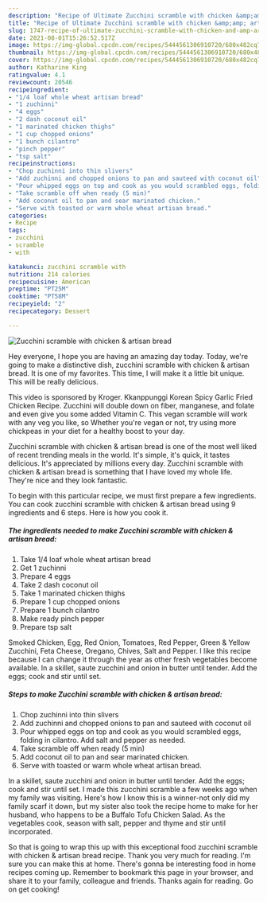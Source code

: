```yaml
---
description: "Recipe of Ultimate Zucchini scramble with chicken &amp;amp; artisan bread"
title: "Recipe of Ultimate Zucchini scramble with chicken &amp;amp; artisan bread"
slug: 1747-recipe-of-ultimate-zucchini-scramble-with-chicken-and-amp-artisan-bread
date: 2021-08-01T15:26:52.517Z
image: https://img-global.cpcdn.com/recipes/5444561306910720/680x482cq70/zucchini-scramble-with-chicken-artisan-bread-recipe-main-photo.jpg
thumbnail: https://img-global.cpcdn.com/recipes/5444561306910720/680x482cq70/zucchini-scramble-with-chicken-artisan-bread-recipe-main-photo.jpg
cover: https://img-global.cpcdn.com/recipes/5444561306910720/680x482cq70/zucchini-scramble-with-chicken-artisan-bread-recipe-main-photo.jpg
author: Katharine King
ratingvalue: 4.1
reviewcount: 20546
recipeingredient:
- "1/4 loaf whole wheat artisan bread"
- "1 zuchinni"
- "4 eggs"
- "2 dash coconut oil"
- "1 marinated chicken thighs"
- "1 cup chopped onions"
- "1 bunch cilantro"
- "pinch pepper"
- "tsp salt"
recipeinstructions:
- "Chop zuchinni into thin slivers"
- "Add zuchinni and chopped onions to pan and sauteed with coconut oil"
- "Pour whipped eggs on top and cook as you would scrambled eggs, folding in cilantro. Add salt and pepper as needed."
- "Take scramble off when ready (5 min)"
- "Add coconut oil to pan and sear marinated chicken."
- "Serve with toasted or warm whole wheat artisan bread."
categories:
- Recipe
tags:
- zucchini
- scramble
- with

katakunci: zucchini scramble with 
nutrition: 214 calories
recipecuisine: American
preptime: "PT25M"
cooktime: "PT58M"
recipeyield: "2"
recipecategory: Dessert

---
```



![Zucchini scramble with chicken &amp; artisan bread](https://img-global.cpcdn.com/recipes/5444561306910720/680x482cq70/zucchini-scramble-with-chicken-artisan-bread-recipe-main-photo.jpg)

Hey everyone, I hope you are having an amazing day today. Today, we're going to make a distinctive dish, zucchini scramble with chicken &amp; artisan bread. It is one of my favorites. This time, I will make it a little bit unique. This will be really delicious.

This video is sponsored by Kroger. Kkanppunggi Korean Spicy Garlic Fried Chicken Recipe. Zucchini will double down on fiber, manganese, and folate and even give you some added Vitamin C. This vegan scramble will work with any veg you like, so Whether you&#39;re vegan or not, try using more chickpeas in your diet for a healthy boost to your day.

Zucchini scramble with chicken &amp; artisan bread is one of the most well liked of recent trending meals in the world. It's simple, it's quick, it tastes delicious. It's appreciated by millions every day. Zucchini scramble with chicken &amp; artisan bread is something that I have loved my whole life. They're nice and they look fantastic.


To begin with this particular recipe, we must first prepare a few ingredients. You can cook zucchini scramble with chicken &amp; artisan bread using 9 ingredients and 6 steps. Here is how you cook it.

<!--inarticleads1-->

##### The ingredients needed to make Zucchini scramble with chicken &amp; artisan bread:

1. Take 1/4 loaf whole wheat artisan bread
1. Get 1 zuchinni
1. Prepare 4 eggs
1. Take 2 dash coconut oil
1. Take 1 marinated chicken thighs
1. Prepare 1 cup chopped onions
1. Prepare 1 bunch cilantro
1. Make ready pinch pepper
1. Prepare tsp salt


Smoked Chicken, Egg, Red Onion, Tomatoes, Red Pepper, Green &amp; Yellow Zucchini, Feta Cheese, Oregano, Chives, Salt and Pepper. I like this recipe because I can change it through the year as other fresh vegetables become available. In a skillet, saute zucchini and onion in butter until tender. Add the eggs; cook and stir until set. 

<!--inarticleads2-->

##### Steps to make Zucchini scramble with chicken &amp; artisan bread:

1. Chop zuchinni into thin slivers
1. Add zuchinni and chopped onions to pan and sauteed with coconut oil
1. Pour whipped eggs on top and cook as you would scrambled eggs, folding in cilantro. Add salt and pepper as needed.
1. Take scramble off when ready (5 min)
1. Add coconut oil to pan and sear marinated chicken.
1. Serve with toasted or warm whole wheat artisan bread.


In a skillet, saute zucchini and onion in butter until tender. Add the eggs; cook and stir until set. I made this zucchini scramble a few weeks ago when my family was visiting. Here&#39;s how I know this is a winner-not only did my family scarf it down, but my sister also took the recipe home to make for her husband, who happens to be a Buffalo Tofu Chicken Salad. As the vegetables cook, season with salt, pepper and thyme and stir until incorporated. 

So that is going to wrap this up with this exceptional food zucchini scramble with chicken &amp; artisan bread recipe. Thank you very much for reading. I'm sure you can make this at home. There's gonna be interesting food in home recipes coming up. Remember to bookmark this page in your browser, and share it to your family, colleague and friends. Thanks again for reading. Go on get cooking!
